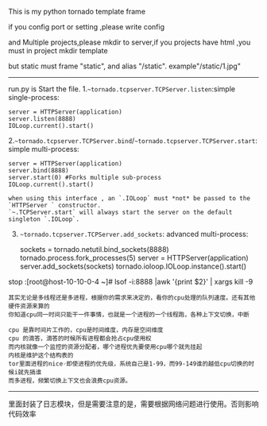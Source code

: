 


This is my python tornado template frame

if you config port or setting ,please write config

and Multiple projects,please mkdir to server,if you projects have html ,you must in project mkdir template

but static must frame "static", and alias "/static". example"/static/1.jpg"


-----------------------------------------------


run.py is Start the file.
1.`~tornado.tcpserver.TCPServer.listen`:simple single-process:


    server = HTTPServer(application)
    server.listen(8888)
    IOLoop.current().start()

2.`~tornado.tcpserver.TCPServer.bind`/`~tornado.tcpserver.TCPServer.start`:
    simple multi-process:

    server = HTTPServer(application)
    server.bind(8888)
    server.start(0) #Forks multiple sub-process
    IOLoop.current().start()

    when using this interface , an `.IOLoop` must *not* be passed to the `HTTPServer ` constructor.
    `~.TCPServer.start` will always start the server on the default singleton `.IOLoop`.

3. `~tornado.tcpserver.TCPServer.add_sockets`: advanced multi-process:

    sockets = tornado.netutil.bind_sockets(8888)
    tornado.process.fork_processes(5)
    server = HTTPServer(application)
    server.add_sockets(sockets)
    tornado.ioloop.IOLoop.instance().start()

stop :[root@host-10-10-0-4 ~]# lsof -i:8888 |awk '{print $2}' | xargs kill -9

```china
其实无论是多线程还是多进程，根据你的需求来决定的，看你的cpu处理的队列速度。还有其他硬件资源来算的
你知道cpu同一时间只能干一件事情，也就是一个进程的一个线程跑，各种上下文切换，中断

cpu 是靠时间片工作的，cpu是时间维度，内存是空间维度
cpu 的滴答，滴答的时候所有进程都会抢占cpu使用权
而内核就像一个监控的资源分配者，哪个进程优先要使用cpu哪个就先挂起
内核是维护这个结构表的
tor里面进程的nice☞即使进程的优先级，系统自己是1-99，而99-149谁的越低cpu切换的时候i就先搞谁
而多进程，频繁切换上下文也会浪费cpu资源。
```


----------------------------------------------------

里面封装了日志模块，但是需要注意的是，需要根据网络问题进行使用。否则影响代码效率